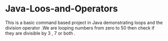 # Java-Loos-and-Operators
This is a basic command based project in Java demonstrating loops and the division operator .We are looping numbers from zero to 50 then check if they are divisible by 3 , 7 or both . 
